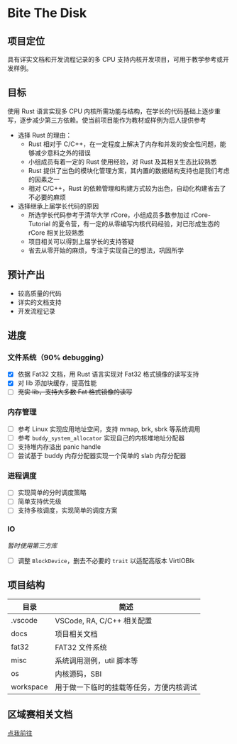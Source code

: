 # Bite The Disk

## 项目定位

具有详实文档和开发流程记录的多 CPU 支持内核开发项目，可用于教学参考或开发样例。

## 目标

使用 Rust 语言实现多 CPU 内核所需功能与结构，在学长的代码基础上逐步重写，逐步减少第三方依赖。使当前项目能作为教材或样例为后人提供参考

- 选择 Rust 的理由：
  - Rust 相对于 C/C++，在一定程度上解决了内存和并发的安全性问题，能够减少意料之外的错误
  - 小组成员有着一定的 Rust 使用经验，对 Rust 及其相关生态比较熟悉
  - Rust 提供了出色的模块化管理方案，其内置的数据结构支持也是我们考虑的因素之一
  - 相对 C/C++，Rust 的依赖管理和构建方式较为出色，自动化构建省去了不必要的麻烦
- 选择继承上届学长代码的原因
  - 所选学长代码参考于清华大学 rCore，小组成员多数参加过 rCore-Tutorial 的夏令营，有一定的从零编写内核代码经验，对已形成生态的 rCore 相关比较熟悉
  - 项目相关可以得到上届学长的支持答疑
  - 省去从零开始的麻烦，专注于实现自己的想法，巩固所学

## 预计产出

- 较高质量的代码
- 详实的文档支持
- 开发流程记录

## 进度

### 文件系统（90% debugging）

- [x] 依据 Fat32 文档，用 Rust 语言实现对 Fat32 格式镜像的读写支持
- [x] 对 lib 添加块缓存，提高性能
- [ ] ~~充实 lib，支持大多数 Fat 格式镜像的读写~~

### 内存管理

- [ ] 参考 Linux 实现应用地址空间，支持 mmap, brk, sbrk 等系统调用
- [ ] 参考 `buddy_system_allocator` 实现自己的内核堆地址分配器
- [ ] 支持堆内存溢出 panic handle
- [ ] 尝试基于 buddy 内存分配器实现一个简单的 slab 内存分配器

### 进程调度
- [ ] 实现简单的分时调度策略
- [ ] 简单支持优先级
- [ ] 支持多核调度，实现简单的调度方案

### IO

*暂时使用第三方库*

- [ ] 调整 `BlockDevice`，删去不必要的 `trait` 以适配高版本 VirtIOBlk


## 项目结构
| 目录      | 简述                                     |
| --------- | ---------------------------------------- |
| .vscode   | VSCode, RA, C/C++ 相关配置               |
| docs      | 项目相关文档                             |
| fat32     | FAT32 文件系统                           |
| misc      | 系统调用测例，util 脚本等                |
| os        | 内核源码，SBI                            |
| workspace | 用于做一下临时的挂载等任务，方便内核调试 |

## 区域赛相关文档

[点我前往](docs/oscomp_syscalls.md)



